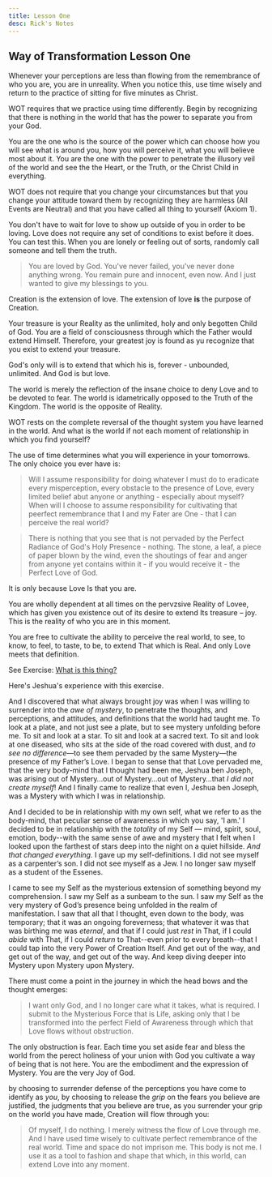 ```yaml
---
title: Lesson One
desc: Rick's Notes
---
```


## Way of Transformation Lesson One 

Whenever your perceptions are less than flowing from the remembrance of
who you are, you are in unreality. When you notice this, use time wisely
and return to the practice of sitting for five minutes as Christ.

WOT requires that we practice using time differently. Begin by
recognizing that there is nothing in the world that has the power to
separate you from your God.

You are the one who is the source of the power which can choose how you
will see what is around you, how you will perceive it, what you will
believe most about it. You are the one with the power to penetrate the
illusory veil of the world and see the the Heart, or the Truth, or the
Christ Child in everything.

WOT does not require that you change your circumstances but that you
change your attitude toward them by recognizing they are harmless (All
Events are Neutral) and that you have called all thing to yourself
(Axiom 1).

You don't have to wait for love to show up outside of you in order to be
loving. Love does not require any set of conditions to exist before it
does. You can test this. When you are lonely or feeling out of sorts,
randomly call someone and tell them the truth.

> You are loved by God. You've never failed, you've never done anything
> wrong. You remain pure and innocent, even now. And I just wanted to
> give my blessings to you.

Creation is the extension of love. The extension of love **is** the
purpose of Creation.

Your treasure is your Reality as the unlimited, holy and only begotten
Child of God. You are a field of consciousness through which the Father
would extend Himself. Therefore, your greatest joy is found as yu
recognize that you exist to extend your treasure.

God's only will is to extend that which his is, forever - unbounded,
unlimited. And God is but love.

The world is merely the reflection of the insane choice to deny Love and
to be devoted to fear. The world is idametrically opposed to the Truth
of the Kingdom. The world is the opposite of Reality.

WOT rests on the complete reversal of the thought system you have
learned in the world. And what is the world if not each moment of
relationship in which you find yourself?

The use of time determines what you will experience in your tomorrows.
The only choice you ever have is:

> Will I assume responsibility for doing whatever I must do to eradicate
> every misperception, every obstacle to the presence of Love, every
> limited belief abut anyone or anything - especially about myself? When
> will I choose to assume responsibility for cultivating that peerfect
> remembrance that I and my Fater are One - that I can perceive the real
> world?

> There is nothing that you see that is not pervaded by the Perfect
> Radiance of God's Holy Presence - nothing. The stone, a leaf, a piece
> of paper blown by the wind, even the shoutings of fear and anger from
> anyone yet contains within it - if you would receive it - the Perfect
> Love of God.

It is only because Love Is that you are.

You are wholly dependent at all times on the pervzsive Reality of Lovee,
which has given you existence out of its desire to extend Its treasure
&ndash; joy. This is the reality of who you are in this moment.

You are free to cultivate the ability to perceive the real world, to
see, to know, to feel, to taste, to be, to extend That which is Real.
And only Love meets that definition.

See Exercise: [What is this thing?](/t/wom/topics/wotexercise/)

Here's Jeshua's experience with this exercise.

And I discovered that what always brought joy was when I was willing to
surrender into the *awe of mystery*, to penetrate the thoughts, and
perceptions, and attitudes, and definitions that the world had taught
me. To look at a plate, and not just see a plate, but to see mystery
unfolding before me. To sit and look at a star. To sit and look at a
sacred text. To sit and look at one diseased, who sits at the side of
the road covered with dust, and *to see no difference*&mdash;to see them
pervaded by the same Mystery&mdash;the presence of my Father’s Love. I
began to sense that that Love pervaded me, that the very body-mind that
I thought had been me, Jeshua ben Joseph, was arising out of
Mystery&hellip;out of Mystery&hellip;out of Mystery&hellip;that *I did
not create myself*! And I finally came to realize that even I, Jeshua
ben Joseph, was a Mystery with which I was in relationship.

And I decided to be in relationship with my own self, what we refer to
as the body-mind, that peculiar sense of awareness in which you say, 'I
am.' I decided to be in relationship with the *totality* of my Self —
mind, spirit, soul, emotion, body--with the same sense of awe and
mystery that I felt when I looked upon the farthest of stars deep into
the night on a quiet hillside. *And that changed everything.* I gave up my
self-definitions. I did not see myself as a carpenter’s son. I did not
see myself as a Jew. I no longer saw myself as a student of the Essenes.

I came to see my Self as the mysterious extension of something beyond my
comprehension. I saw my Self as a sunbeam to the sun. I saw my Self as
the very mystery of God’s presence being unfolded in the realm of
manifestation. I saw that all that I thought, even down to the body, was
temporary; that it was an ongoing foreverness; that whatever it was that
was birthing me was *eternal*, and that if I could just *rest* in That, if I
could *abide* with That, if I could *return* to That--even prior to every
breath--that I could tap into the very Power of Creation Itself. And
get out of the way, and get out of the way, and get out of the way. And
keep diving deeper into Mystery upon Mystery upon Mystery.

There must come a point in the journey in which the head bows and the
thought emerges:

> I want only God, and I no longer care what it takes, what is required. I
> submit to the Mysterious Force that is Life, asking only that I be
> transformed into the perfect Field of Awareness through which that Love
> flows without obstruction.

The only obstruction is fear. Each time you set aside fear and bless the
world from the perect holiness of your union with God you cultivate a
way of being that is not here. You are the embodiment and the expression
of Mystery. You are the very Joy of God.

by choosing to surrender
defense of the perceptions you have come to identify as *you*, by choosing
to release the *grip* on the fears you believe are justified, the
judgments that you believe are true, as you surrender your grip on the
world you have made, Creation will flow through you:

> Of myself, I do nothing. I merely witness the flow of Love through me.
> And I have used time wisely to cultivate perfect remembrance of the real
> world. Time and space do not imprison me. This body is not me. I use it
> as a tool to fashion and shape that which, in this world, can extend
> Love into any moment.


